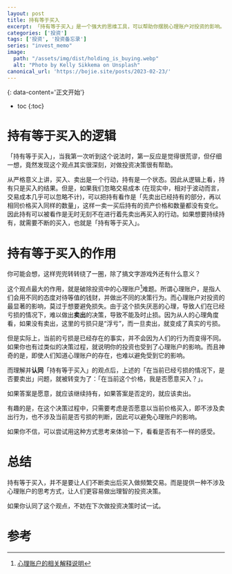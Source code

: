 ```yaml
---
layout: post
title: 持有等于买入
excerpt: 「持有等于买入」是一个强大的思维工具，可以帮助你摆脱心理账户对投资的影响。
categories: ['投资']
tags: ['投资', '投资备忘录']
series: "invest_memo"
image:
  path: "/assets/img/dist/holding_is_buying.webp"
  alt: "Photo by Kelly Sikkema on Unsplash"
canonical_url: 'https://bojie.site/posts/2023-02-23/'
---
```



{: data-content='正文开始'}

* toc 
{:toc}
# 持有等于买入的逻辑

「持有等于买入」，当我第一次听到这个说法时，第一反应是觉得很荒谬，但仔细一想，竟然发现这个观点其实很深刻，对做投资决策很有帮助。

从严格意义上讲，买入、卖出是一个行动，持有是一个状态。因此从逻辑上看，持有只是买入的结果。但是，如果我们忽略交易成本 (在现实中，相对于波动而言，交易成本几乎可以忽略不计)，可以把持有看作是「先卖出已经持有的部分，再以相同价格买入同样的数量」，这样一卖一买后持有的资产价格和数量都没有变化。因此持有可以被看作是无时无刻不在进行着先卖出再买入的行动。如果想要持续持有，就需要不断的买入，也就是「持有等于买入」。 

# 持有等于买入的作用

你可能会想，这样兜兜转转绕了一圈，除了搞文字游戏外还有什么意义？

这个观点最大的作用，就是破除投资中的心理账户[^Mental-Accounting]难题。所谓心理账户，是指人们会用不同的态度对待等值的钱财，并做出不同的决策行为。而心理账户对投资的最显著的影响，莫过于想要避免损失。由于这个损失厌恶的心理，导致人们在已经亏损的情况下，难以做出**卖出**的决策，导致不能及时止损。因为从人的心理角度看，如果没有卖出，这里的亏损只是“浮亏”，而一旦卖出，就变成了真实的亏损。

但是实际上，当前的亏损是已经存在的事实，并不会因为人们的行为而变得不同。如果你也有过类似的决策过程，就说明你的投资也受到了心理账户的影响。而且神奇的是，即使人们知道心理账户的存在，也难以避免受到它的影响。

而理解并**认同**「持有等于买入」的观点后，上述的「在当前已经亏损的情况下，是否要卖出」问题，就被转变为了：「在当前这个价格，我是否愿意买入？」。

如果答案是愿意，就应该继续持有，如果答案是否定的，就应该卖出。

有趣的是，在这个决策过程中，只需要考虑是否愿意以当前价格买入，即不涉及卖出行为，也不涉及当前是否亏损的判断，因此可以避免心理账户的影响。

如果你不信，可以尝试用这种方式思考来体验一下，看看是否有不一样的感受。

# 总结

持有等于买入，并不是要让人们不断卖出后买入做频繁交易。而是提供一种不涉及心理账户的思考方式，让人们更容易做出理智的投资决策。

如果你认同了这个观点，不妨在下次做投资决策时试一试。

# 参考

[^Mental-Accounting]:[心理账户的相关解释说明](https://wiki.mbalib.com/wiki/心理账户 "心理账户的相关解释说明")